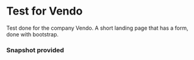 <h1>Test for Vendo</h1>
	<p>Test done for the company Vendo. A short landing page that has a form, done with bootstrap.</p>
	<h3>Snapshot provided</h3>
	<img src=""/>